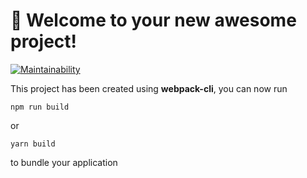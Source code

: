 # 🚀 Welcome to your new awesome project!
[![Maintainability](https://api.codeclimate.com/v1/badges/6d4bf4f8af00535cb96b/maintainability)](https://codeclimate.com/github/BellatorJS/frontend-project-lvl3/maintainability)

This project has been created using **webpack-cli**, you can now run

```
npm run build
```

or

```
yarn build
```

to bundle your application
